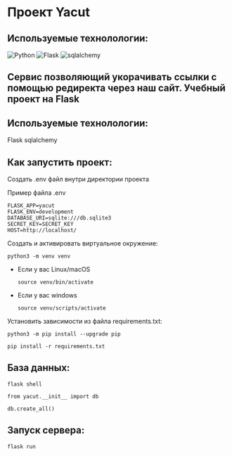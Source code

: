 # Проект Yacut

## Используемые технолологии:

![Python](https://img.shields.io/badge/python-3670A0?style=for-the-badge&logo=python&logoColor=ffdd54)
![Flask](https://img.shields.io/badge/Flask-005571?style=for-the-badge&logo=Flask)
![sqlalchemy](https://img.shields.io/badge/sqlalchemy-%2300f.svg?style=for-the-badge)

## Сервис позволяющий укорачивать ссылки с помощью редиректа через наш сайт. Учебный проект на Flask

## Используемые технолологии:

Flask
sqlalchemy

## Как запустить проект:

Создать .env файл внутри директории проекта

Пример файла .env

```
FLASK_APP=yacut
FLASK_ENV=development
DATABASE_URI=sqlite:///db.sqlite3
SECRET_KEY=SECRET_KEY
HOST=http://localhost/
```

Cоздать и активировать виртуальное окружение:

```
python3 -m venv venv
```

* Если у вас Linux/macOS

    ```
    source venv/bin/activate
    ```

* Если у вас windows

    ```
    source venv/scripts/activate
    ```

Установить зависимости из файла requirements.txt:

```
python3 -m pip install --upgrade pip
```

```
pip install -r requirements.txt
```

## База данных:

```
flask shell

from yacut.__init__ import db

db.create_all()
```

## Запуск сервера:

```
flask run
```
